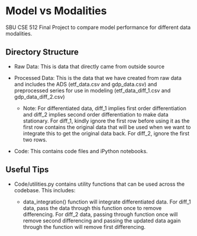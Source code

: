 # Model vs Modalities
SBU CSE 512 Final Project to compare model performance for different data modalities.

## Directory Structure
* Raw Data: This is data that directly came from outside source

* Processed Data: This is the data that we have created from raw data and includes the ADS (etf_data.csv and gdp_data.csv) and preprocessed series for use in modeling (etf_data_diff_1.csv and gdp_data_diff_2.csv)

  * Note: For differentiated data, diff_1 implies first order differentiation and diff_2 implies second order differentiation to make data stationary. For diff_1, kindly ignore the first row before using it as the first row contains the original data that will be used when we want to integrate this to get the original data back. For diff_2, ignore the first two rows.
  
* Code: This contains code files and iPython notebooks.

## Useful Tips

* Code/utilities.py contains utility functions that can be used across the codebase. This includes:

  * data_integration() function will integrate differentiated data. For diff_1 data, pass the data through this function once to remove differencing. For diff_2 data, passing through function once will remove second differencing and passing the updated data again through the function will remove first differencing.
